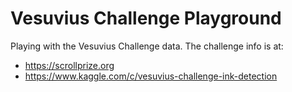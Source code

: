 # Vesuvius Challenge Playground

Playing with the Vesuvius Challenge data. The challenge info is at:

* https://scrollprize.org
* https://www.kaggle.com/c/vesuvius-challenge-ink-detection
